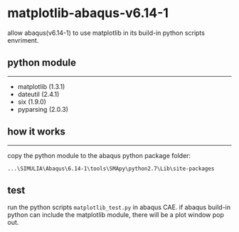# matplotlib-abaqus-v6.14-1
allow abaqus(v6.14-1) to use matplotlib in its build-in python scripts envriment.

## python module
------------
* matplotlib (1.3.1)
* dateutil (2.4.1)
* six (1.9.0)
* pyparsing (2.0.3)

## how it works
------------
copy the python module to the abaqus python package folder:
```
...\SIMULIA\Abaqus\6.14-1\tools\SMApy\python2.7\Lib\site-packages
```

## test
run the python scripts `matplotlib_test.py` in abaqus CAE. if abaqus build-in python can include the matplotlib module, there will be a plot window pop out.
